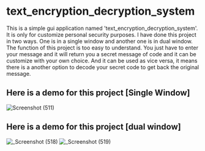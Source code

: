 # text_encryption_decryption_system

This is a simple gui application named 'text_encryption_decryption_system'. 
It is only for customize personal security purposes.
I have done this project in two ways. One is in a single window and another one is in dual window.
The function of this project is too easy to understand. You just have to enter your message and it will return you a secret message of code and it can be customize with your own choice. And it can be used as vice versa, it means there is a another option to decode your secret code to get back the original message.

## Here is a demo for this project [Single Window]

![Screenshot (511)](https://user-images.githubusercontent.com/64744693/85612549-cffdbf00-b67a-11ea-89ba-0757e02ec476.png)


## Here is a demo for this project [dual window]

![_Screenshot (518)](https://user-images.githubusercontent.com/64744693/85616340-5916f500-b67f-11ea-9579-d77a5278cfcf.png)
![_Screenshot (519)](https://user-images.githubusercontent.com/64744693/85616344-5c11e580-b67f-11ea-8a42-6fde882a7ab2.png)
